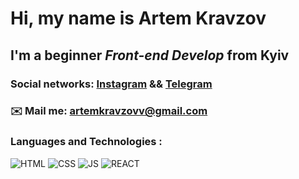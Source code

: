 # Hi, my name is **Artem Kravzov**
## I'm a beginner *Front-end Develop* from Kyiv
### Social networks: [Instagram](https://www.instagram.com/akravzov/) && [Telegram](https://t.me/akravzovv)
### ✉️ Mail me: artemkravzovv@gmail.com
### Languages and Technologies :
![HTML](https://img.shields.io/badge/-HTML-090909?style=for-the-badge&logo=html5)
![CSS](https://img.shields.io/badge/-CSS-090909?style=for-the-badge&logo=css3)
![JS](https://img.shields.io/badge/-JavaScript-090909?style=for-the-badge&logo=JavaScript)
![REACT](https://img.shields.io/badge/-REACT-090909?style=for-the-badge&logo=REACT)
